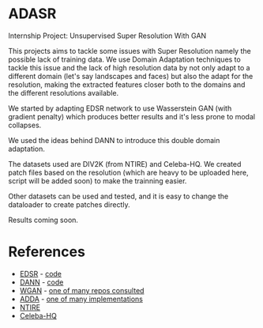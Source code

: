 # ADASR
Internship Project: Unsupervised Super Resolution With GAN 

This projects aims to tackle some issues with Super Resolution namely the possible lack of training data. 
We use Domain Adaptation techniques to tackle this issue and the lack of high resolution data by not only adapt to a different
domain (let's say landscapes and faces) but also the adapt for the resolution, making the extracted features closer both to the domains
and the different resolutions available.


We started by adapting EDSR network to use Wasserstein GAN (with gradient penalty) which produces better results and it's less prone to modal collapses.

We used the ideas behind DANN to introduce this double domain adaptation.

The datasets used are DIV2K (from NTIRE) and Celeba-HQ. We created patch files based on the resolution (which are heavy to be uploaded here, script will be added soon) to 
make the trainning easier. 

Other datasets can be used and tested, and it is easy to change the dataloader to create patches directly.

Results coming soon.


# References 

 * [EDSR](https://arxiv.org/pdf/1707.02921.pdf) - [code](https://github.com/thstkdgus35/EDSR-PyTorch)
 * [DANN](https://arxiv.org/pdf/1505.07818.pdf) - [code](https://github.com/CuthbertCai/pytorch_DANN)
 * [WGAN](https://arxiv.org/pdf/1701.07875.pdf) - [one of many repos consulted](https://github.com/caogang/wgan-gp/blob/master/gan_toy.py)
 * [ADDA](https://arxiv.org/pdf/1702.05464.pdf) - [one of many implementations](https://github.com/corenel/pytorch-adda)
 * [NTIRE](http://www.vision.ee.ethz.ch/ntire19/)
 * [Celeba-HQ](https://github.com/nperraud/download-celebA-HQ)

